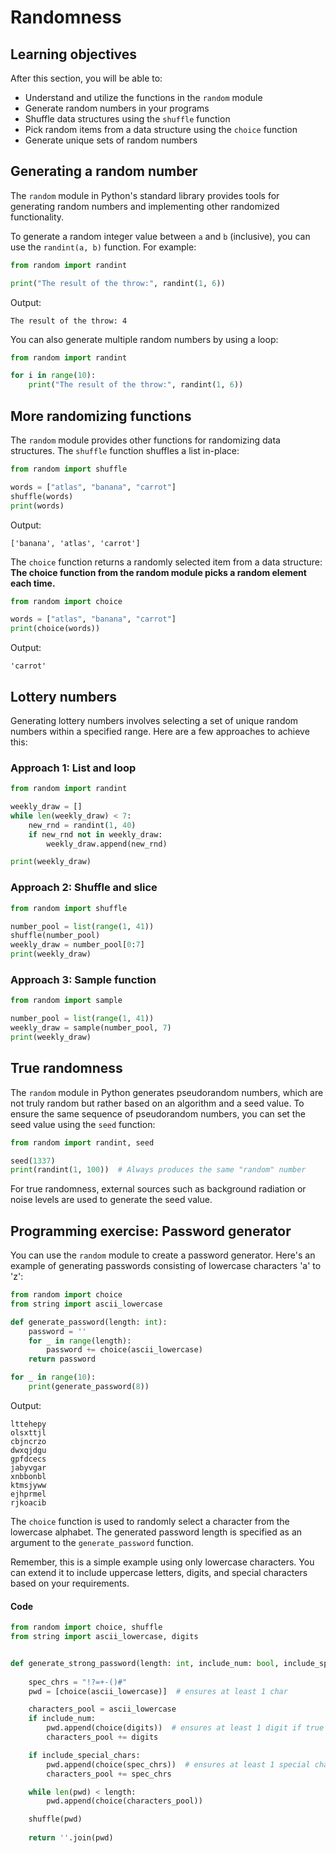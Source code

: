 # Randomness

## Learning objectives

After this section, you will be able to:
- Understand and utilize the functions in the `random` module
- Generate random numbers in your programs
- Shuffle data structures using the `shuffle` function
- Pick random items from a data structure using the `choice` function
- Generate unique sets of random numbers

## Generating a random number

The `random` module in Python's standard library provides tools for generating random numbers and implementing other randomized functionality.

To generate a random integer value between `a` and `b` (inclusive), you can use the `randint(a, b)` function. For example:

```python
from random import randint

print("The result of the throw:", randint(1, 6))
```

Output:
```
The result of the throw: 4
```

You can also generate multiple random numbers by using a loop:

```python
from random import randint

for i in range(10):
    print("The result of the throw:", randint(1, 6))
```

## More randomizing functions

The `random` module provides other functions for randomizing data structures. The `shuffle` function shuffles a list in-place:

```python
from random import shuffle

words = ["atlas", "banana", "carrot"]
shuffle(words)
print(words)
```

Output:
```
['banana', 'atlas', 'carrot']
```

The `choice` function returns a randomly selected item from a data structure:
**The choice function from the random module picks a random element each time.**

```python
from random import choice

words = ["atlas", "banana", "carrot"]
print(choice(words))
```

Output:
```
'carrot'
```

## Lottery numbers

Generating lottery numbers involves selecting a set of unique random numbers within a specified range. Here are a few approaches to achieve this:

### Approach 1: List and loop

```python
from random import randint

weekly_draw = []
while len(weekly_draw) < 7:
    new_rnd = randint(1, 40)
    if new_rnd not in weekly_draw:
        weekly_draw.append(new_rnd)

print(weekly_draw)
```

### Approach 2: Shuffle and slice

```python
from random import shuffle

number_pool = list(range(1, 41))
shuffle(number_pool)
weekly_draw = number_pool[0:7]
print(weekly_draw)
```

### Approach 3: Sample function

```python
from random import sample

number_pool = list(range(1, 41))
weekly_draw = sample(number_pool, 7)
print(weekly_draw)
```

## True randomness

The `random` module in Python generates pseudorandom numbers, which are not truly random but rather based on an algorithm and a seed value. To ensure the same sequence of pseudorandom numbers, you can set the seed value using the `seed` function:

```python
from random import randint, seed

seed(1337)
print(randint(1, 100))  # Always produces the same "random" number
```

For true randomness, external sources such as background radiation or noise levels are used to generate the seed value.

## Programming exercise: Password generator

You can use the `random` module to create a password generator. Here's an example of generating passwords consisting of lowercase characters 'a' to 'z':

```python
from random import choice
from string import ascii_lowercase

def generate_password(length: int):
    password = ''
    for _ in range(length):
        password += choice(ascii_lowercase)
    return password

for _ in range(10):
    print(generate_password(8))
```

Output:
```
lttehepy
olsxttjl
cbjncrzo
dwxqjdgu
gpfdcecs
jabyvgar
xnbbonbl
ktmsjyww
ejhprmel
rjkoacib
```

The `choice` function is used to randomly select a character from the lowercase alphabet. The generated password length is specified as an argument to the `generate_password` function.

Remember, this is a simple example using only lowercase characters. You can extend it to include uppercase letters, digits, and special characters based on your requirements.

#### Code 

```python
from random import choice, shuffle
from string import ascii_lowercase, digits


def generate_strong_password(length: int, include_num: bool, include_special_chars: bool):
    
    spec_chrs = "!?=+-()#"
    pwd = [choice(ascii_lowercase)]  # ensures at least 1 char

    characters_pool = ascii_lowercase
    if include_num:
        pwd.append(choice(digits))  # ensures at least 1 digit if true
        characters_pool += digits

    if include_special_chars:
        pwd.append(choice(spec_chrs))  # ensures at least 1 special char if true
        characters_pool += spec_chrs

    while len(pwd) < length:
        pwd.append(choice(characters_pool))

    shuffle(pwd)
    
    return ''.join(pwd)

```